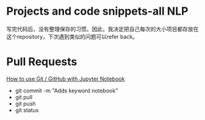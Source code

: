 # Projects and code snippets-all NLP
写完代码后，没有整理保存的习惯。因此，我决定把自己每次的大小项目都存放在这个repository，下次遇到类似的问题可以refer back。

# Pull Requests
[How to use Git / GitHub with Jupyter Notebook](https://towardsdatascience.com/how-to-use-git-github-with-jupyter-notebook-7144d6577b44)

- git commit -m "Adds keyword notebook"
- git pull
- git push
- git status